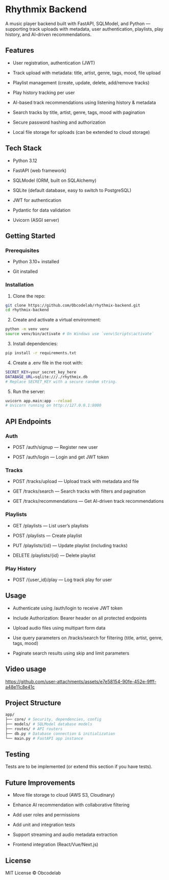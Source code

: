 # Rhythmix Backend

A music player backend built with FastAPI, SQLModel, and Python — supporting track uploads with metadata, user authentication, playlists, play history, and AI-driven recommendations.

## Features

- User registration, authentication (JWT)

- Track upload with metadata: title, artist, genre, tags, mood, file upload

- Playlist management (create, update, delete, add/remove tracks)

- Play history tracking per user

- AI-based track recommendations using listening history & metadata

- Search tracks by title, artist, genre, tags, mood with pagination

- Secure password hashing and authorization

- Local file storage for uploads (can be extended to cloud storage)

## Tech Stack

- Python 3.12

- FastAPI (web framework)

- SQLModel (ORM, built on SQLAlchemy)

- SQLite (default database, easy to switch to PostgreSQL)

- JWT for authentication

- Pydantic for data validation

- Uvicorn (ASGI server)

## Getting Started

### Prerequisites

- Python 3.10+ installed

- Git installed

### Installation

1. Clone the repo:

```bash
git clone https://github.com/Obcodelab/rhythmix-backend.git
cd rhythmix-backend
```

2. Create and activate a virtual environment:

```bash
python -m venv venv
source venv/bin/activate # On Windows use `venv\Scripts\activate`
```

3. Install dependencies:

```bash
pip install -r requirements.txt
```

4. Create a .env file in the root with:

```bash
SECRET_KEY=your_secret_key_here
DATABASE_URL=sqlite:///./rhythmix.db
# Replace SECRET_KEY with a secure random string.
```

5. Run the server:

```bash
uvicorn app.main:app --reload
# Uvicorn running on http://127.0.0.1:8000
```

## API Endpoints

### Auth

- POST /auth/signup — Register new user

- POST /auth/login — Login and get JWT token

### Tracks

- POST /tracks/upload — Upload track with metadata and file

- GET /tracks/search — Search tracks with filters and pagination

- GET /tracks/recommendations — Get AI-driven track recommendations

### Playlists

- GET /playlists — List user’s playlists

- POST /playlists — Create playlist

- PUT /playlists/{id} — Update playlist (including tracks)

- DELETE /playlists/{id} — Delete playlist

### Play History

- POST /{user_id}/play — Log track play for user

## Usage

- Authenticate using /auth/login to receive JWT token

- Include Authorization: Bearer <token> header on all protected endpoints

- Upload audio files using multipart form data

- Use query parameters on /tracks/search for filtering (title, artist, genre, tags, mood)

- Paginate search results using skip and limit parameters

## Video usage

https://github.com/user-attachments/assets/e7e58154-90fe-452e-9fff-a48e11c8e41c

## Project Structure

```bash
app/
├── core/ # Security, dependencies, config
├── models/ # SQLModel database models
├── routes/ # API routers
├── db.py # Database connection & initialization
└── main.py # FastAPI app instance
```

## Testing

Tests are to be implemented (or extend this section if you have tests).

## Future Improvements

- Move file storage to cloud (AWS S3, Cloudinary)

- Enhance AI recommendation with collaborative filtering

- Add user roles and permissions

- Add unit and integration tests

- Support streaming and audio metadata extraction

- Frontend integration (React/Vue/Next.js)

## License

MIT License © Obcodelab
